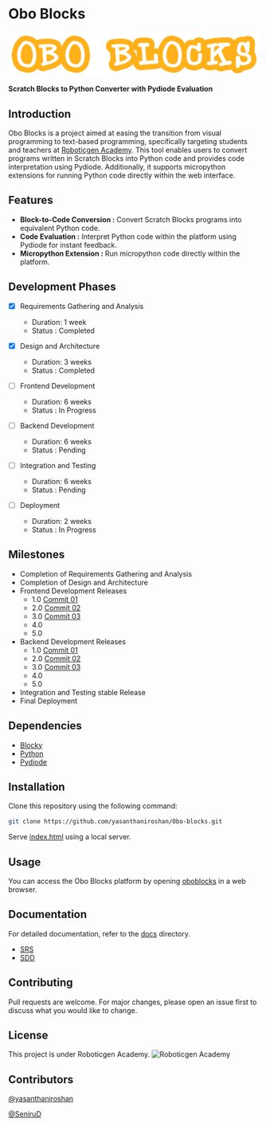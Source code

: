 # Obo Blocks 
![Obo Blocks](Frontend/Media/OBO_BLOCKS.png)

**Scratch Blocks to Python Converter with Pydiode Evaluation**

## Introduction

Obo Blocks is a project aimed at easing the transition from visual programming to text-based programming, specifically targeting students and teachers at [Roboticgen Academy](https://roboticgenacademy.com/). This tool enables users to convert programs written in Scratch Blocks into Python code and provides code interpretation using Pydiode. Additionally, it supports micropython extensions for running Python code directly within the web interface.

## Features

- **Block-to-Code Conversion :** Convert Scratch Blocks programs into equivalent Python code.
- **Code Evaluation :** Interpret Python code within the platform using Pydiode for instant feedback.
- **Micropython Extension :** Run micropython code directly within the platform.

## Development Phases

- [x] Requirements Gathering and Analysis
    - Duration: 1 week
    - Status : Completed

- [x] Design and Architecture
    - Duration: 3 weeks
    - Status : Completed

- [ ] Frontend Development
    - Duration: 6 weeks
    - Status : In Progress

- [ ] Backend Development
    - Duration: 6 weeks
    - Status : Pending

- [ ] Integration and Testing
    - Duration: 6 weeks
    - Status : Pending

- [ ] Deployment
    - Duration: 2 weeks
    - Status : In Progress

## Milestones

- Completion of Requirements Gathering and Analysis
- Completion of Design and Architecture
- Frontend Development Releases 
    - 1.0 [Commit 01](https://github.com/yasanthaniroshan/Obo-blocks/commit/c25f7c5178f79c5a1c7ed85b64d7db72b95ed78a)
    - 2.0 [Commit 02](https://github.com/yasanthaniroshan/Obo-blocks/commit/047d8a2d920c9d22b4a18bb9eb8f3e2abf60551d)
    - 3.0 [Commit 03](https://github.com/yasanthaniroshan/Obo-blocks/commit/f79b8f28bf75131145f1721808597b278f6d9aae)
    - 4.0
    - 5.0
- Backend Development Releases 
    - 1.0 [Commit 01](https://github.com/yasanthaniroshan/Obo-blocks/commit/c25f7c5178f79c5a1c7ed85b64d7db72b95ed78a)
    - 2.0 [Commit 02](https://github.com/yasanthaniroshan/Obo-blocks/commit/047d8a2d920c9d22b4a18bb9eb8f3e2abf60551d)
    - 3.0 [Commit 03](https://github.com/yasanthaniroshan/Obo-blocks/commit/f79b8f28bf75131145f1721808597b278f6d9aae)
    - 4.0
    - 5.0
- Integration and Testing stable Release
- Final Deployment

## Dependencies

- [Blocky](https://developers.google.com/blockly)
- [Python](https://www.python.org/)
- [Pydiode](https://pyodide.org/en/stable/)

## Installation

Clone this repository using the following command:

```bash
git clone https://github.com/yasanthaniroshan/Obo-blocks.git
```
Serve [index.html](Frontend/index.html) using a local server.

## Usage

You can access the Obo Blocks platform by opening [oboblocks](https://oboblocks.roboticgenacademy.com/) in a web browser.

## Documentation

For detailed documentation, refer to the [docs](docs) directory.
- [SRS](docs/SRS.md)
- [SDD](docs/SDD.md)

## Contributing

Pull requests are welcome. For major changes, please open an issue first to discuss what you would like to change.

## License

This project is under Roboticgen Academy. 
![Roboticgen Academy](https://framerusercontent.com/images/tdeDCpW3vyZ0FmSkx7W258hWXow.png)

## Contributors

[@yasanthaniroshan](https://github.com/yasanthaniroshan)

[@SeniruD](https://github.com/SeniruD)

